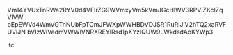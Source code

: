 Vm14YVUxTnRWa2RYV0d4VFlrZG9WVmxyVm5kVmJGcHlWV3RPVlZKclZqVlVW
bEpEWVd4WmVGTnNUbFpTCmJFWXpWWHBDVDJSR1RuRlJiV2hTQ2xaRVFUVlJN
bVIzWlVadmVWWlVNRXREYlRsd1pXYzlQUW9LWkdsdAoKYWp3

itc